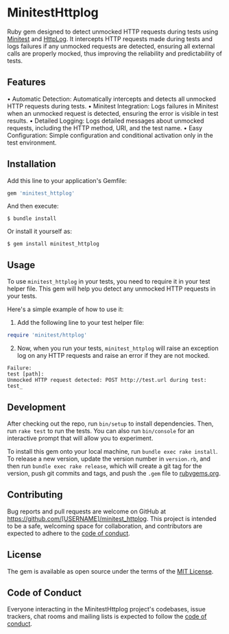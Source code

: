# MinitestHttplog

Ruby gem designed to detect unmocked HTTP requests during tests using [Minitest](https://github.com/seattlerb/minitest) and [HttpLog](https://github.com/trusche/httplog). It intercepts HTTP requests made during tests and logs failures if any unmocked requests are detected, ensuring all external calls are properly mocked, thus improving the reliability and predictability of tests.

## Features

•	Automatic Detection: Automatically intercepts and detects all unmocked HTTP requests during tests.
•	Minitest Integration: Logs failures in Minitest when an unmocked request is detected, ensuring the error is visible in test results.
•	Detailed Logging: Logs detailed messages about unmocked requests, including the HTTP method, URI, and the test name.
•	Easy Configuration: Simple configuration and conditional activation only in the test environment.

## Installation

Add this line to your application's Gemfile:

```ruby
gem 'minitest_httplog'
```

And then execute:

    $ bundle install

Or install it yourself as:

    $ gem install minitest_httplog

## Usage

To use `minitest_httplog` in your tests, you need to require it in your test helper file. This gem will help you detect any unmocked HTTP requests in your tests.

Here's a simple example of how to use it:

1. Add the following line to your test helper file:

```ruby
require 'minitest/httplog'
```

2. Now, when you run your tests, `minitest_httplog` will raise an exception log on any HTTP requests and raise an error if they are not mocked.

```console
Failure:
test [path]:
Unmocked HTTP request detected: POST http://test.url during test: test_
```

## Development

After checking out the repo, run `bin/setup` to install dependencies. Then, run `rake test` to run the tests. You can also run `bin/console` for an interactive prompt that will allow you to experiment.

To install this gem onto your local machine, run `bundle exec rake install`. To release a new version, update the version number in `version.rb`, and then run `bundle exec rake release`, which will create a git tag for the version, push git commits and tags, and push the `.gem` file to [rubygems.org](https://rubygems.org).

## Contributing

Bug reports and pull requests are welcome on GitHub at https://github.com/[USERNAME]/minitest_httplog. This project is intended to be a safe, welcoming space for collaboration, and contributors are expected to adhere to the [code of conduct](https://github.com/[USERNAME]/minitest_httplog/blob/master/CODE_OF_CONDUCT.md).


## License

The gem is available as open source under the terms of the [MIT License](https://opensource.org/licenses/MIT).

## Code of Conduct

Everyone interacting in the MinitestHttplog project's codebases, issue trackers, chat rooms and mailing lists is expected to follow the [code of conduct](https://github.com/[USERNAME]/minitest_httplog/blob/master/CODE_OF_CONDUCT.md).

